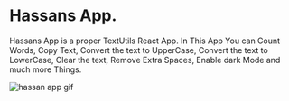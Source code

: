 # Hassans App.

Hassans App is a proper TextUtils React App. In This App You can Count Words, Copy Text, Convert the text to UpperCase, Convert the text to LowerCase, Clear the text, Remove Extra Spaces, Enable dark Mode and much more Things.

![hassan app gif](https://user-images.githubusercontent.com/81625175/189669994-83cb5bea-1570-4c04-9797-108ea9bf59c1.gif)


